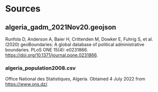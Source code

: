 # Sources

## algeria_gadm_2021Nov20.geojson
Runfola D, Anderson A, Baier H, Crittenden M, Dowker E, Fuhrig S, et al. (2020) 
geoBoundaries: A global database of political administrative boundaries. 
PLoS ONE 15(4): e0231866. https://doi.org/10.1371/journal.pone.0231866. 


### algeria_population2008.csv
Office National des Statistiques, Algeria. Obtained 4 July 2022 from https://www.ons.dz/.


